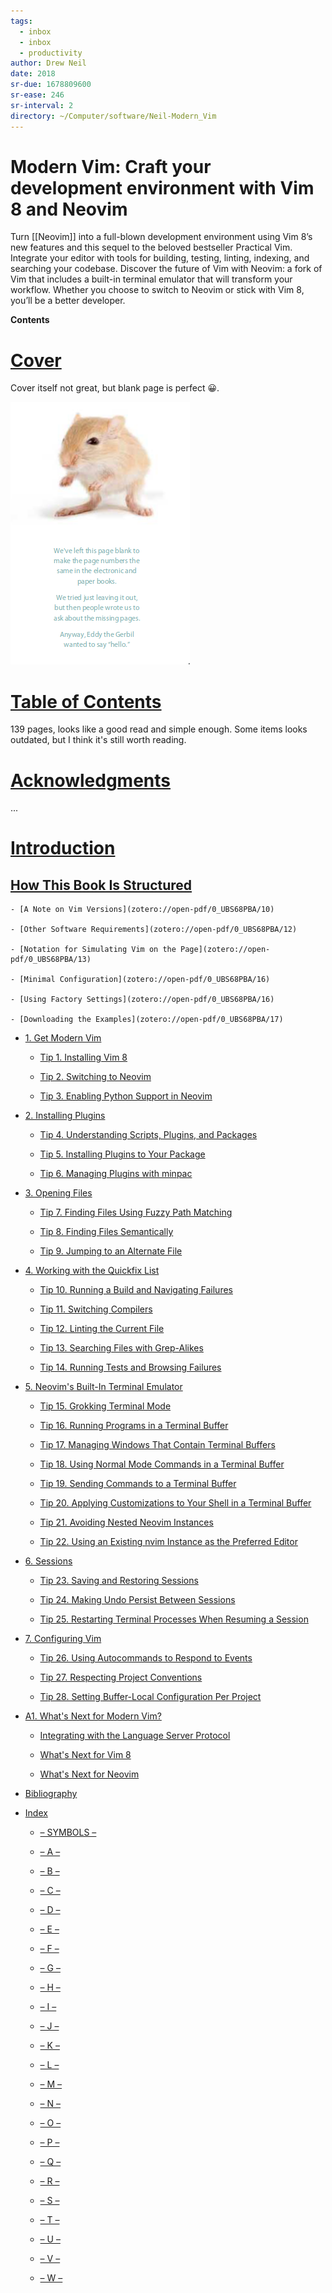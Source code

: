 ```yaml
---
tags:
  - inbox
  - inbox
  - productivity
author: Drew Neil
date: 2018
sr-due: 1678809600
sr-ease: 246
sr-interval: 2
directory: ~/Computer/software/Neil-Modern_Vim
---
```


# Modern Vim: Craft your development environment with Vim 8 and Neovim

Turn [[Neovim]] into a full-blown development
environment using Vim 8’s new features and this sequel to the beloved bestseller
Practical Vim. Integrate your editor with tools for building, testing, linting,
indexing, and searching your codebase. Discover the future of Vim with Neovim: a
fork of Vim that includes a built-in terminal emulator that will transform your
workflow. Whether you choose to switch to Neovim or stick with Vim 8, you’ll be
a better developer.

**Contents**

# [Cover](zotero://open-pdf/0_UBS68PBA/1)

Cover itself not great, but blank page is perfect 😀.

![mongolian-gerbil|720](img/Mongolian_Gerbil.png)

# [Table of Contents](zotero://open-pdf/0_UBS68PBA/7)

139 pages, looks like a good read and simple enough. Some items looks outdated,
but I think it's still worth reading.

# [Acknowledgments](zotero://open-pdf/0_UBS68PBA/9)

...

# [Introduction](zotero://open-pdf/0_UBS68PBA/10)

## [How This Book Is Structured](zotero://open-pdf/0_UBS68PBA/10)

    - [A Note on Vim Versions](zotero://open-pdf/0_UBS68PBA/10)

    - [Other Software Requirements](zotero://open-pdf/0_UBS68PBA/12)

    - [Notation for Simulating Vim on the Page](zotero://open-pdf/0_UBS68PBA/13)

    - [Minimal Configuration](zotero://open-pdf/0_UBS68PBA/16)

    - [Using Factory Settings](zotero://open-pdf/0_UBS68PBA/16)

    - [Downloading the Examples](zotero://open-pdf/0_UBS68PBA/17)

- [1\. Get Modern Vim](zotero://open-pdf/0_UBS68PBA/18)

  - [Tip 1. Installing Vim 8](zotero://open-pdf/0_UBS68PBA/19)

  - [Tip 2. Switching to Neovim](zotero://open-pdf/0_UBS68PBA/21)

  - [Tip 3. Enabling Python Support in Neovim](zotero://open-pdf/0_UBS68PBA/24)

- [2\. Installing Plugins](zotero://open-pdf/0_UBS68PBA/27)

  - [Tip 4. Understanding Scripts, Plugins, and Packages](zotero://open-pdf/0_UBS68PBA/27)

  - [Tip 5. Installing Plugins to Your Package](zotero://open-pdf/0_UBS68PBA/30)

  - [Tip 6. Managing Plugins with minpac](zotero://open-pdf/0_UBS68PBA/34)

- [3\. Opening Files](zotero://open-pdf/0_UBS68PBA/38)

  - [Tip 7. Finding Files Using Fuzzy Path Matching](zotero://open-pdf/0_UBS68PBA/38)

  - [Tip 8. Finding Files Semantically](zotero://open-pdf/0_UBS68PBA/45)

  - [Tip 9. Jumping to an Alternate File](zotero://open-pdf/0_UBS68PBA/50)

- [4\. Working with the Quickfix List](zotero://open-pdf/0_UBS68PBA/54)

  - [Tip 10. Running a Build and Navigating Failures](zotero://open-pdf/0_UBS68PBA/54)

  - [Tip 11. Switching Compilers](zotero://open-pdf/0_UBS68PBA/61)

  - [Tip 12. Linting the Current File](zotero://open-pdf/0_UBS68PBA/65)

  - [Tip 13. Searching Files with Grep-Alikes](zotero://open-pdf/0_UBS68PBA/71)

  - [Tip 14. Running Tests and Browsing Failures](zotero://open-pdf/0_UBS68PBA/78)

- [5\. Neovim's Built-In Terminal Emulator](zotero://open-pdf/0_UBS68PBA/84)

  - [Tip 15. Grokking Terminal Mode](zotero://open-pdf/0_UBS68PBA/86)

  - [Tip 16. Running Programs in a Terminal Buffer](zotero://open-pdf/0_UBS68PBA/90)

  - [Tip 17. Managing Windows That Contain Terminal Buffers](zotero://open-pdf/0_UBS68PBA/94)

  - [Tip 18. Using Normal Mode Commands in a Terminal Buffer](zotero://open-pdf/0_UBS68PBA/97)

  - [Tip 19. Sending Commands to a Terminal Buffer](zotero://open-pdf/0_UBS68PBA/100)

  - [Tip 20. Applying Customizations to Your Shell in a Terminal Buffer](zotero://open-pdf/0_UBS68PBA/102)

  - [Tip 21. Avoiding Nested Neovim Instances](zotero://open-pdf/0_UBS68PBA/103)

  - [Tip 22. Using an Existing nvim Instance as the Preferred Editor](zotero://open-pdf/0_UBS68PBA/106)

- [6\. Sessions](zotero://open-pdf/0_UBS68PBA/110)

  - [Tip 23. Saving and Restoring Sessions](zotero://open-pdf/0_UBS68PBA/111)

  - [Tip 24. Making Undo Persist Between Sessions](zotero://open-pdf/0_UBS68PBA/114)

  - [Tip 25. Restarting Terminal Processes When Resuming a Session](zotero://open-pdf/0_UBS68PBA/116)

- [7\. Configuring Vim](zotero://open-pdf/0_UBS68PBA/120)

  - [Tip 26. Using Autocommands to Respond to Events](zotero://open-pdf/0_UBS68PBA/120)

  - [Tip 27. Respecting Project Conventions](zotero://open-pdf/0_UBS68PBA/127)

  - [Tip 28. Setting Buffer-Local Configuration Per Project](zotero://open-pdf/0_UBS68PBA/131)

- [A1. What's Next for Modern Vim?](zotero://open-pdf/0_UBS68PBA/141)

  - [Integrating with the Language Server Protocol](zotero://open-pdf/0_UBS68PBA/141)

  - [What's Next for Vim 8](zotero://open-pdf/0_UBS68PBA/143)

  - [What's Next for Neovim](zotero://open-pdf/0_UBS68PBA/144)

- [Bibliography](zotero://open-pdf/0_UBS68PBA/151)

- [Index](zotero://open-pdf/0_UBS68PBA/152)

  - [– SYMBOLS –](zotero://open-pdf/0_UBS68PBA/152)

  - [– A –](zotero://open-pdf/0_UBS68PBA/152)

  - [– B –](zotero://open-pdf/0_UBS68PBA/152)

  - [– C –](zotero://open-pdf/0_UBS68PBA/152)

  - [– D –](zotero://open-pdf/0_UBS68PBA/153)

  - [– E –](zotero://open-pdf/0_UBS68PBA/153)

  - [– F –](zotero://open-pdf/0_UBS68PBA/153)

  - [– G –](zotero://open-pdf/0_UBS68PBA/153)

  - [– H –](zotero://open-pdf/0_UBS68PBA/153)

  - [– I –](zotero://open-pdf/0_UBS68PBA/153)

  - [– J –](zotero://open-pdf/0_UBS68PBA/153)

  - [– K –](zotero://open-pdf/0_UBS68PBA/153)

  - [– L –](zotero://open-pdf/0_UBS68PBA/154)

  - [– M –](zotero://open-pdf/0_UBS68PBA/154)

  - [– N –](zotero://open-pdf/0_UBS68PBA/154)

  - [– O –](zotero://open-pdf/0_UBS68PBA/154)

  - [– P –](zotero://open-pdf/0_UBS68PBA/154)

  - [– Q –](zotero://open-pdf/0_UBS68PBA/155)

  - [– R –](zotero://open-pdf/0_UBS68PBA/155)

  - [– S –](zotero://open-pdf/0_UBS68PBA/155)

  - [– T –](zotero://open-pdf/0_UBS68PBA/155)

  - [– U –](zotero://open-pdf/0_UBS68PBA/156)

  - [– V –](zotero://open-pdf/0_UBS68PBA/156)

  - [– W –](zotero://open-pdf/0_UBS68PBA/156)

